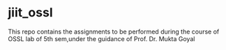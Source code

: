 # jiit_ossl

This repo contains the assignments to be performed during the course of OSSL lab of 5th sem,under the guidance of Prof. Dr. Mukta Goyal 
